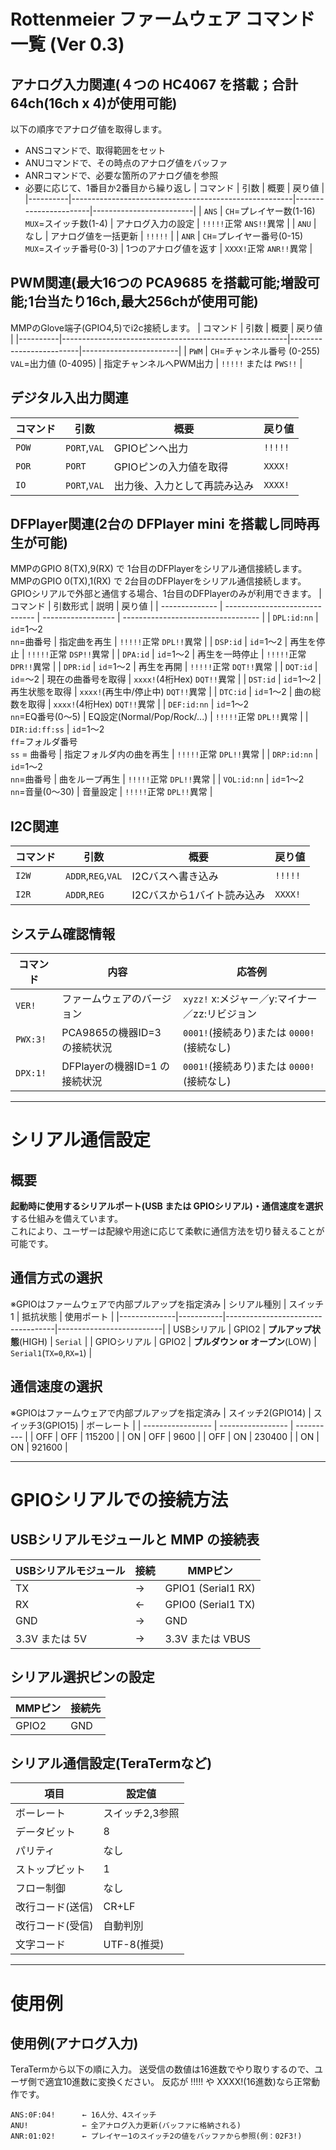 # Rottenmeier ファームウェア コマンド一覧 (Ver 0.3)

## アナログ入力関連(４つの HC4067 を搭載；合計64ch(16ch x 4)が使用可能)
以下の順序でアナログ値を取得します。
- ANSコマンドで、取得範囲をセット
- ANUコマンドで、その時点のアナログ値をバッファ
- ANRコマンドで、必要な箇所のアナログ値を参照
- 必要に応じて、1番目か2番目から繰り返し
| コマンド | 引数                                                  | 概要                  | 戻り値                  |
|----------|-------------------------------------------------------|-----------------------|-------------------------|
| `ANS`    | `CH`=プレイヤー数(1-16)<br> `MUX`=スイッチ数(1-4)     | アナログ入力の設定    | `!!!!!`正常 `ANS!!`異常 |
| `ANU`    | なし                                                  | アナログ値を一括更新  | `!!!!!`                 |
| `ANR`    | `CH`=プレイヤー番号(0-15)<br> `MUX`=スイッチ番号(0-3) | 1つのアナログ値を返す | `XXXX!`正常 `ANR!!`異常 |

## PWM関連(最大16つの PCA9685 を搭載可能;増設可能;1台当たり16ch,最大256chが使用可能)
MMPのGlove端子(GPIO4,5)でi2c接続します。
| コマンド | 引数                                                  | 概要                     | 戻り値                 |
|----------|--------------------------------------------------------|-------------------------|------------------------|
| `PWM`    | `CH`=チャンネル番号 (0-255) <br> `VAL`=出力値 (0-4095) | 指定チャンネルへPWM出力 | `!!!!!` または `PWS!!` |

## デジタル入出力関連

| コマンド | 引数         | 概要                         | 戻り値  |
|----------|--------------|------------------------------|---------|
| `POW`    | `PORT`,`VAL` | GPIOピンへ出力               | `!!!!!` |
| `POR`    | `PORT`       | GPIOピンの入力値を取得       | `XXXX!` |
| `IO`     | `PORT`,`VAL` | 出力後、入力として再読み込み | `XXXX!` |

## DFPlayer関連(2台の DFPlayer mini を搭載し同時再生が可能)
MMPのGPIO 8(TX),9(RX) で 1台目のDFPlayerをシリアル通信接続します。<BR>
MMPのGPIO 0(TX),1(RX) で 2台目のDFPlayerをシリアル通信接続します。<BR>
GPIOシリアルで外部と通信する場合、1台目のDFPlayerのみが利用できます。
| コマンド       | 引数形式                       | 説明               | 戻り値                             |
| -------------- | ------------------------------ | ------------------ | ---------------------------------- |
| `DPL:id:nn`    | `id`=1～2<br>`nn`=曲番号       | 指定曲を再生       | `!!!!!`正常 `DPL!!`異常            |
| `DSP:id`       | `id`=1～2                      | 再生を停止         | `!!!!!`正常 `DSP!!`異常            |
| `DPA:id`       | `id`=1～2                      | 再生を一時停止     | `!!!!!`正常 `DPR!!`異常            |
| `DPR:id`       | `id`=1～2                      | 再生を再開         | `!!!!!`正常 `DQT!!`異常            |
| `DQT:id`       | `id`=～2                       | 現在の曲番号を取得 | `xxxx!`(4桁Hex)  `DQT!!`異常       |
| `DST:id`       | `id`=1～2                      | 再生状態を取得     | `xxxx!`(再生中/停止中) `DQT!!`異常 |
| `DTC:id`       | `id`=1～2                      | 曲の総数を取得     | `xxxx!`(4桁Hex)        `DQT!!`異常 |
| `DEF:id:nn`    | `id`=1～2<br>`nn`=EQ番号(0～5) | EQ設定(Normal/Pop/Rock/...) | `!!!!!`正常 `DPL!!`異常   |
| `DIR:id:ff:ss` | `id`=1～2<br>`ff`=フォルダ番号<br>`ss` = 曲番号 | 指定フォルダ内の曲を再生 | `!!!!!`正常 `DPL!!`異常 |
| `DRP:id:nn`    | `id`=1～2<br>`nn`=曲番号       | 曲をループ再生     | `!!!!!`正常 `DPL!!`異常            |
| `VOL:id:nn`    | `id`=1～2<br>`nn`=音量(0～30)  | 音量設定           | `!!!!!`正常 `DPL!!`異常            |

## I2C関連

| コマンド | 引数               | 概要                       | 戻り値  |
|----------|--------------------|----------------------------|---------|
| `I2W`    | `ADDR`,`REG`,`VAL` | I2Cバスへ書き込み          | `!!!!!` |
| `I2R`    | `ADDR`,`REG`      | I2Cバスから1バイト読み込み | `XXXX!` |

## システム確認情報
| コマンド | 内容                          | 応答例                                        |
| -------- | ----------------------------- | --------------------------------------------- |
| `VER!`   | ファームウェアのバージョン    | `xyzz!` x:メジャー／y:マイナー／zz:リビジョン |
| `PWX:3!` | PCA9865の機器ID=3 の接続状況  | `0001!`(接続あり)または `0000!`(接続なし)     |
| `DPX:1!` | DFPlayerの機器ID=1 の接続状況 | `0001!`(接続あり)または `0000!`(接続なし)     |

---
# シリアル通信設定

## 概要

**起動時に使用するシリアルポート(USB または GPIOシリアル)・通信速度を選択**する仕組みを備えています。<BR>
これにより、ユーザーは配線や用途に応じて柔軟に通信方法を切り替えることが可能です。

## 通信方式の選択
※GPIOはファームウェアで内部プルアップを指定済み
| シリアル種別 | スイッチ1 | 抵抗状態                          | 使用ポート               |
|--------------|-----------|-----------------------------------|--------------------------|
| USBシリアル  | GPIO2     | **プルアップ状態**(HIGH)         | `Serial`                 |
| GPIOシリアル | GPIO2     | **プルダウン or オープン**(LOW) | `Serial1`(`TX=0`,`RX=1`) |

## 通信速度の選択
※GPIOはファームウェアで内部プルアップを指定済み
| スイッチ2(GPIO14) | スイッチ3(GPIO15) | ボーレート |
| ----------------- | ----------------- | ---------- |
| OFF               | OFF               | 115200     |
| ON                | OFF               | 9600       |
| OFF               | ON                | 230400     |
| ON                | ON                | 921600     |

---
# GPIOシリアルでの接続方法
## USBシリアルモジュールと MMP の接続表
| USBシリアルモジュール | 接続 | MMPピン          |
| --------------------- | -- | ------------------ |
| TX                    | → | GPIO1 (Serial1 RX) |
| RX                    | ← | GPIO0 (Serial1 TX) |
| GND                   | → | GND                |
| 3.3V または 5V        | → | 3.3V または VBUS   |

## シリアル選択ピンの設定
| MMPピン | 接続先 |
| ------- | ------ |
| GPIO2   | GND    |

## シリアル通信設定(TeraTermなど)
| 項目               | 設定値          |
| ------------------ | --------------- |
| ボーレート         | スイッチ2,3参照 |
| データビット       | 8               |
| パリティ           | なし            |
| ストップビット     | 1               |
| フロー制御         | なし            |
| 改行コード(送信)   | CR+LF           |
| 改行コード(受信)   | 自動判別        |
| 文字コード         | UTF-8(推奨)     |

---
# 使用例

## 使用例(アナログ入力)
TeraTermから以下の順に入力。
送受信の数値は16進数でやり取りするので、ユーザ側で適宜10進数に変換ください。
反応が !!!!! や XXXX!(16進数)なら正常動作です。
```
ANS:0F:04!      ← 16人分、4スイッチ
ANU!            ← 全アナログ入力更新(バッファに格納される)
ANR:01:02!      ← プレイヤー1のスイッチ2の値をバッファから参照(例：02F3!)
```
